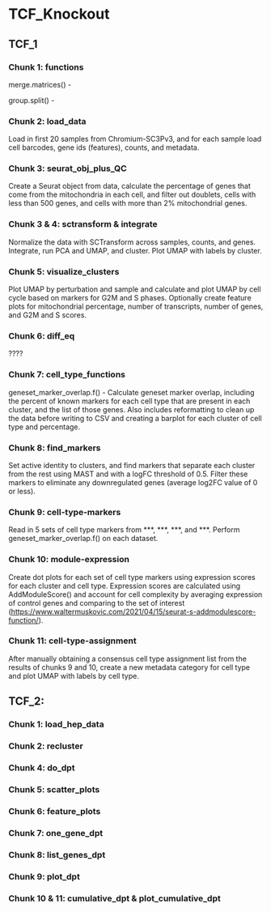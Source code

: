 # TCF_Knockout

## TCF_1
### Chunk 1: functions
merge.matrices() - 

group.split() - 

### Chunk 2: load_data
Load in first 20 samples from Chromium-SC3Pv3, and for each sample load cell barcodes, gene ids (features), counts, and metadata.

### Chunk 3: seurat_obj_plus_QC
Create a Seurat object from data, calculate the percentage of genes that come from the mitochondria in each cell, and filter out doublets, cells with less than 500 genes, and cells with more than 2% mitochondrial genes.

### Chunk 3 & 4: sctransform & integrate
Normalize the data with SCTransform across samples, counts, and genes. Integrate, run PCA and UMAP, and cluster. Plot UMAP with labels by cluster.

### Chunk 5: visualize_clusters
Plot UMAP by perturbation and sample and calculate and plot UMAP by cell cycle based on markers for G2M and S phases. Optionally create feature plots for mitochondrial percentage, number of transcripts, number of genes, and G2M and S scores.

### Chunk 6: diff_eq
????

### Chunk 7: cell_type_functions
geneset_marker_overlap.f() - Calculate geneset marker overlap, including the percent of known markers for each cell type that are present in each cluster, and the list of those genes. Also includes reformatting to clean up the data before writing to CSV and creating a barplot for each cluster of cell type and percentage.

### Chunk 8: find_markers
Set active identity to clusters, and find markers that separate each cluster from the rest using MAST and with a logFC threshold of 0.5. Filter these markers to eliminate any downregulated genes (average log2FC value of 0 or less). 

### Chunk 9: cell-type-markers
Read in 5 sets of cell type markers from ***, ***, ***, and ***. Perform geneset_marker_overlap.f() on each dataset.

### Chunk 10: module-expression
Create dot plots for each set of cell type markers using expression scores for each cluster and cell type. Expression scores are calculated using AddModuleScore() and account for cell complexity by averaging expression of control genes and comparing to the set of interest (https://www.waltermuskovic.com/2021/04/15/seurat-s-addmodulescore-function/). 

### Chunk 11: cell-type-assignment
After manually obtaining a consensus cell type assignment list from the results of chunks 9 and 10, create a new metadata category for cell type and plot UMAP with labels by cell type.

## TCF_2:
### Chunk 1: load_hep_data
### Chunk 2: recluster
### Chunk 4: do_dpt
### Chunk 5: scatter_plots
### Chunk 6: feature_plots
### Chunk 7: one_gene_dpt
### Chunk 8: list_genes_dpt
### Chunk 9: plot_dpt
### Chunk 10 & 11: cumulative_dpt & plot_cumulative_dpt
